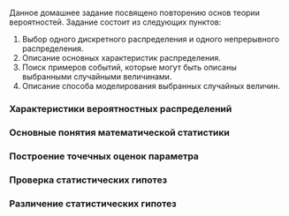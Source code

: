 Данное домашнее задание посвящено повторению основ теории вероятностей.
Задание состоит из следующих пунктов:
1. Выбор одного дискретного распределения и одного непрерывного распределения.
2. Описание основных характеристик распределения.
3. Поиск примеров событий, которые могут быть описаны выбранными случайными величинами.
4. Описание способа моделирования выбранных случайных величин.

### Характеристики вероятностных распределений
### Основные понятия математической статистики
### Построение точечных оценок параметра
### Проверка статистических гипотез
### Различение статистических гипотез
